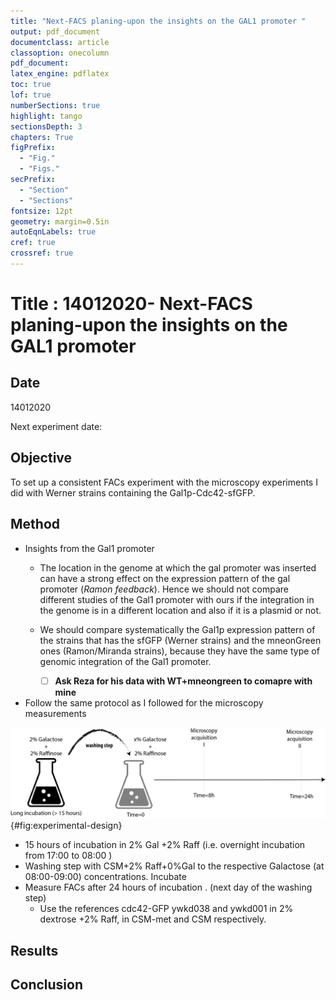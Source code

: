 ```yaml
---
title: "Next-FACS planing-upon the insights on the GAL1 promoter "
output: pdf_document
documentclass: article
classoption: onecolumn
pdf_document:
latex_engine: pdflatex
toc: true
lof: true
numberSections: true
highlight: tango
sectionsDepth: 3
chapters: True
figPrefix:
  - "Fig."
  - "Figs."
secPrefix:
  - "Section"
  - "Sections"
fontsize: 12pt
geometry: margin=0.5in
autoEqnLabels: true
cref: true
crossref: true
---
```




# Title : 14012020- Next-FACS planing-upon the insights on the GAL1 promoter

## Date
14012020

Next experiment date:

## Objective
To set up a consistent FACs experiment with the microscopy experiments I did with Werner strains containing the Gal1p-Cdc42-sfGFP.

## Method
- Insights from the Gal1 promoter
  - The location in the genome at which the gal promoter was inserted can have a strong effect on the expression pattern of the gal promoter (*Ramon feedback*). Hence we should not compare different studies of the Gal1 promoter with ours if the integration in the genome is in a different location and also if it is a plasmid or not.
  - We should compare systematically the Gal1p expression pattern of the strains that has the sfGFP (Werner strains) and the mneonGreen ones (Ramon/Miranda strains), because they have the same type of genomic integration of the Gal1 promoter.

    - [ ] **Ask Reza for his data with WT+mneongreen to comapre with mine**
- Follow the same protocol as I followed for the microscopy measurements

![Experimental Design for the microscopy measurements](../images/experimental-design-microscopy.png){#fig:experimental-design}

  - 15 hours of incubation in 2% Gal +2% Raff (i.e. overnight incubation from 17:00 to 08:00 )
  - Washing step  with CSM+2% Raff+0%Gal to the respective Galactose (at 08:00-09:00) concentrations. Incubate
  - Measure FACs after 24 hours of incubation . (next day of the washing step)
    - Use the references cdc42-GFP ywkd038 and ywkd001 in  2% dextrose +2% Raff, in CSM-met and CSM respectively.

## Results

## Conclusion
